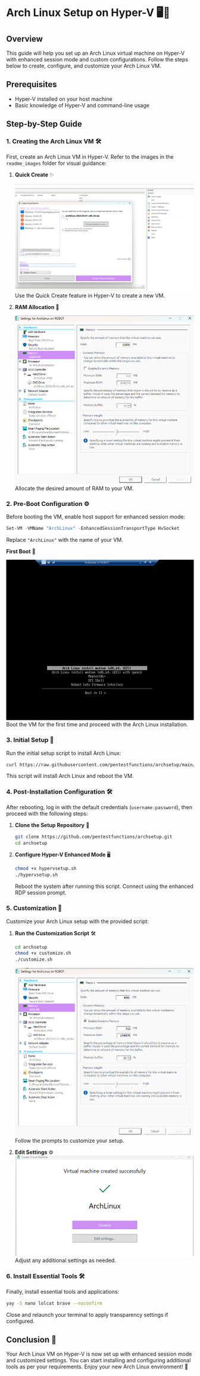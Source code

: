
# Arch Linux Setup on Hyper-V 🖥️🐧

## Overview
This guide will help you set up an Arch Linux virtual machine on Hyper-V with enhanced session mode and custom configurations. Follow the steps below to create, configure, and customize your Arch Linux VM.

## Prerequisites
- Hyper-V installed on your host machine
- Basic knowledge of Hyper-V and command-line usage

## Step-by-Step Guide

### 1. Creating the Arch Linux VM 🛠️
First, create an Arch Linux VM in Hyper-V. Refer to the images in the `readme_images` folder for visual guidance:

1. **Quick Create** ✨

   ![Quick Create](resources/readme_images/quick_create.png)
   Use the Quick Create feature in Hyper-V to create a new VM.

3. **RAM Allocation** 🧠

   ![RAM Allocation](resources/readme_images/ram.png)
   Allocate the desired amount of RAM to your VM.

### 2. Pre-Boot Configuration ⚙️
Before booting the VM, enable host support for enhanced session mode:

```powershell
Set-VM -VMName "ArchLinux" -EnhancedSessionTransportType HvSocket
```
Replace `"ArchLinux"` with the name of your VM.

**First Boot** 🚀
   
   ![First Boot](resources/readme_images/first_boot.png)
   Boot the VM for the first time and proceed with the Arch Linux installation.

### 3. Initial Setup 🏁
Run the initial setup script to install Arch Linux:

```bash
curl https://raw.githubusercontent.com/pentestfunctions/archsetup/main/setup.sh | sh
```

This script will install Arch Linux and reboot the VM.

### 4. Post-Installation Configuration 🛠️
After rebooting, log in with the default credentials (`username:password`), then proceed with the following steps:

1. **Clone the Setup Repository** 📂
   ```bash
   git clone https://github.com/pentestfunctions/archsetup.git
   cd archsetup
   ```

2. **Configure Hyper-V Enhanced Mode** 🖥️
   ```bash
   chmod +x hypervsetup.sh
   ./hypervsetup.sh
   ```

   Reboot the system after running this script. Connect using the enhanced RDP session prompt.

### 5. Customization 🎨
Customize your Arch Linux setup with the provided script:

1. **Run the Customization Script** 🛠️
   ```bash
   cd archsetup
   chmod +x customize.sh
   ./customize.sh
   ```

   ![Customize Settings](resources/readme_images/customize.png)
   Follow the prompts to customize your setup.

2. **Edit Settings** ⚙️
   ![Edit Settings](resources/readme_images/edit_settings.png)
   Adjust any additional settings as needed.

### 6. Install Essential Tools 🛠️
Finally, install essential tools and applications:

```bash
yay -S nano lolcat brave --noconfirm
```

Close and relaunch your terminal to apply transparency settings if configured.

## Conclusion 🎉
Your Arch Linux VM on Hyper-V is now set up with enhanced session mode and customized settings. You can start installing and configuring additional tools as per your requirements. Enjoy your new Arch Linux environment! 🚀
